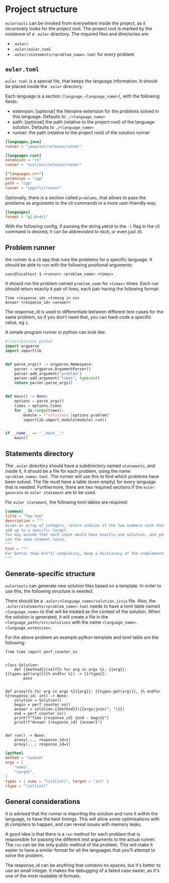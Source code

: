 # Project structure

`eulertools` can be invoked from everywhere inside the project, as it
recursively looks for the project root. The project root is marked by
the existence of a `.euler` directory. The required files and directories are:

-   `.euler/`
-   `.euler/euler.toml`
-   `.euler/statements/<problem_name>.toml` for every problem

## `euler.toml`

`euler.toml` is a special file, that keeps the language information. It should be placed
inside the `.euler` directory.

Each language is a section `[language.<language_name>]`, with the
following fields:

-   extension: \[optional\] the filename extension for the problems solved
    in this language. Defaults to `./<language_name>`
-   path: \[optional\] the path (relative to the project root)
    of the language solution. Defaults to `./<language_name>`
-   runner: the path (relative to the project root) of the solution runner

```toml linenums="1" title="euler.toml"
[languages.java]
runner = "java/out/release/runner"

[languages.rust]
extension = "rs"
runner = "rust/out/release/runner"

["languages.c++"]
extension = "cpp"
path = "cpp"
runner = "cpp/cli/runner"
```

Optionally, there is a section called `problems`, that allows to pass the problems as arguments to the cli commands in a more user-friendly way.

```toml linenums="1" title="euler.toml"
[languages]
format = "p{:0>4s}"
```

With the following config, if passing the string `p0020` to the `-l` flag in the cli command is desired,
it can be abbreviated to `0020`, or even just `20`.

## Problem runner

the runner is a cli app that runs the problems for a specific language. It should be able to run with the
following positional arguments:

```console
user@localhost $ <runner> <problem_name> <times>
```

It should run the problem named `problem_name` for `<times>` times. Each run should return exactly
k pair of lines, each pair having the following format:

```console linenums="1"
Time <response_id> <timing in ns>
Answer <response_id> <answer>
```

The response_id is used to differentiate between different test-cases for the same problem, so if you don't need that,
you can hard-code a specific value, eg `1`.

A simple program runner in python can look like:

```py linenums="1" title="Python runner"
#!/usr/bin/env python
import argparse
import importlib


def parse_args() -> argparse.Namespace:
    parser = argparse.ArgumentParser()
    parser.add_argument("problem")
    parser.add_argument("times", type=int)
    return parser.parse_args()


def main() -> None:
    options = parse_args()
    times = options.times
    for _ in range(times):
        module = f"solutions.{options.problem}"
        importlib.import_module(module).run()


if __name__ == "__main__":
    main()
```

## Statements directory

The `.euler` directory should have a subdirectory named `statements`, and inside it, it should be a file
for each problem, using the name `<problem_name>.toml`. The runner will use this to find which problems
have been solved. The file must have a table (even empty) for every language that is needed. Furthermore,
there are two required sections if the `euler generate` or `euler statement` are to be used.

For `euler statement`, the following toml tables are required:

```toml title="p0001.toml"
[common]
title = "Two Sum"
description = """
Given an array of integers, return indices of the two numbers such that they
add up to a specific target.
You may assume that each input would have exactly one solution, and you may not
use the same element twice.
"""
hint = """
For better than O(n^2) complexity, keep a dictionary of the complements.
"""
```

## Generate-specific structure

`eulertools` can generate new solution files based on a template. In order to use this, the following structure is
needed.

There should be a `.euler/<language_name>/solution.jinja` file. Also, the `.euler/statements/<problem_name>.toml`
needs to have a toml table named `<language_name>` to that will be treated as the context of the solution. When the solution
is generated, it will create a file in the `<language_path>/src/solutions` with the name `<language_name>.<language_extension>`.

For the above problem an example python template and toml table are the following:

```jinja title="solution.jinja"
from time import perf_counter_ns


class Solution:
    def {{method}}(self{% for arg in args %}, {{arg}}: {{types.get(arg)}}{% endfor %}) -> {{rtype}}:
        pass


def proxy({% for arg in args %}{{arg}}: {{types.get(arg)}}, {% endfor %}response_id: int) -> None:
    solution = Solution()
    begin = perf_counter_ns()
    answer = solution.{{method}}({{args|join(", ")}})
    end = perf_counter_ns()
    print(f"Time {response_id} {end - begin}")
    print(f"Answer {response_id} {answer}")


def run() -> None:
    proxy(..., response_id=1)
    proxy(..., response_id=1)
```

```toml title="p0001.toml"
[python]
method = "twoSum"
args = [
    "nums",
    "target",
]
types = { nums = "list[int]", target = "int" }
rtype = "list[int]"
```

## General considerations

It is advised that the runner is importing the solution and runs it within the language, to
have the best timings. This will allow some optimisations with jit compilers to happen, and can
reveal issues with memory leaks.

A good idea is that there is a `run` method for each problem that is responsible for passing
the different test arguments to the actual runner. The `run` can be the only public method of the
problem. This will make it easier to have a similar format for all the languages that you'll attempt
to solve the problem.

The response_id can be anything that contains no spaces, but it's better to use an small integer.
It makes the debugging of a failed case easier, as it's one of the most readable id formats.
